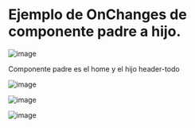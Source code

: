 # Ejemplo de OnChanges de componente padre a hijo. 


![image](https://user-images.githubusercontent.com/31961588/188019974-742b7323-b3d8-4824-a235-bf685c6696b1.png)

Componente padre es el home y el hijo header-todo

![image](https://user-images.githubusercontent.com/31961588/188020142-6257935c-d96e-4c99-82c0-1441b88b8c65.png)


![image](https://user-images.githubusercontent.com/31961588/188020204-e2c8d6fb-d6f2-46fa-a08b-97635a7f223d.png)


![image](https://user-images.githubusercontent.com/31961588/188020417-680e6d51-f888-4871-84c1-1cdbdcecf8e1.png)
